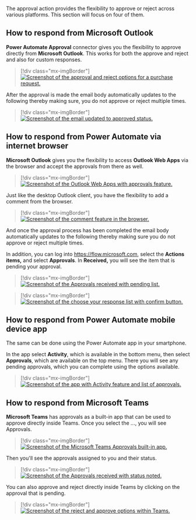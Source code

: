 The approval action provides the flexibility to approve or reject across various platforms. This section will focus on four of them.

## How to respond from Microsoft Outlook

**Power Automate Approval** connector gives you the flexibility to approve directly from **Microsoft Outlook**. This works for both the approve and reject and also for custom responses.

> [!div class="mx-imgBorder"]
> [![Screenshot of the approval and reject options for a purchase request.](../media/approvals-request.jpg)](../media/approvals-request.jpg#lightbox)

After the approval is made the email body automatically updates to the following thereby making sure, you do not approve or reject multiple times.

> [!div class="mx-imgBorder"]
> [![Screenshot of the email updated to approved status.](../media/after-approve.jpg)](../media/after-approve.jpg#lightbox)

## How to respond from Power Automate via internet browser

**Microsoft Outlook** gives you the flexibility to access **Outlook Web Apps** via the browser and accept the approvals from there as well.

> [!div class="mx-imgBorder"]
> [![Screenshot of the Outlook Web Apps with approvals feature.](../media/accept-approval-browser.png)](../media/accept-approval-browser.png#lightbox)

Just like the desktop Outlook client, you have the flexibility to add a comment from the browser.

> [!div class="mx-imgBorder"]
> [![Screenshot of the comment feature in the browser.](../media/respond-browser-comment.png)](../media/respond-browser-comment.png#lightbox)

And once the approval process has been completed the email body automatically updates to the following thereby making sure you do not approve or reject multiple times.

In addition, you can log into <https://flow.microsoft.com>, select the **Actions items,** and select **Approvals**. In **Received,** you will see the item that is pending your approval.

> [!div class="mx-imgBorder"]
> [![Screenshot of the Approvals received with pending list.](../media/approve-power-automate.png)](../media/approve-power-automate.png#lightbox)

> [!div class="mx-imgBorder"]
> [![Screenshot of the choose your response list with confirm button.](../media/choose-response.png)](../media/choose-response.png#lightbox)

## How to respond from Power Automate mobile device app

The same can be done using the Power Automate app in your smartphone.

In the app select **Activity**, which is available in the bottom menu, then select **Approvals**, which are available on the top menu. There you will see any pending approvals, which you can complete using the options available.

> [!div class="mx-imgBorder"]
> [![Screenshot of the app with Activity feature and list of approvals.](../media/respond-device.jpg)](../media/respond-device.jpg#lightbox)

## How to respond from Microsoft Teams

**Microsoft Teams** has approvals as a built-in app that can be used to approve directly inside Teams. Once you select the ..., you will see Approvals.

> [!div class="mx-imgBorder"]
> [![Screenshot of the Microsoft Teams Approvals built-in app.](../media/approvals.png)](../media/approvals.png#lightbox)

Then you'll see the approvals assigned to you and their status.

> [!div class="mx-imgBorder"]
> [![Screenshot of the Approvals received with status noted.](../media/teams-approval-status.jpg)](../media/teams-approval-status.jpg#lightbox)

You can also approve and reject directly inside Teams by clicking on the approval that is pending.

> [!div class="mx-imgBorder"]
> [![Screenshot of the reject and approve options within Teams.](../media/approve-reject-team.jpg)](../media/approve-reject-team.jpg#lightbox)
